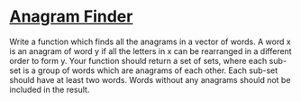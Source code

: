# [Anagram Finder](http://www.4clojure.com/problem/77)

Write a function which finds all the anagrams in a vector of words. A word x is an anagram of word y if all the letters in x can be rearranged in a different order to form y. Your function should return a set of sets, where each sub-set is a group of words which are anagrams of each other. Each sub-set should have at least two words. Words without any anagrams should not be included in the result.
